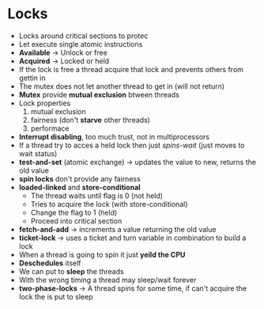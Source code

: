 # Locks

- Locks around critical sections to protec
- Let execute single atomic instructions
- **Available** -> Unlock or free
- **Acquired** -> Locked or held
- If the lock is free a thread acquire that lock and prevents others from gettin in
- The mutex does not let another thread to get in (will not return)
- **Mutex** provide **mutual exclusion** btween threads
- Lock properties
  1. mutual exclusion
  1. fairness (don't **starve** other threads)
  1. performace
- **Interrupt disabling**, too much trust, not in multiprocessors
- If a thread try to acces a held lock then just _spins-wait_ (just moves to wait status)
- **test-and-set** (atomic exchange) -> updates the value to new, returns the old value
- **spin locks** don't provide any fairness
- **loaded-linked** and **store-conditional**
  - The thread waits until flag is 0 (not held)
  - Tries to acquire the lock (with store-conditional)
  - Change the flag to 1 (held)
  - Proceed into critical section
- **fetch-and-add** -> increments a value returning the old value
- **ticket-lock** -> uses a ticket and turn variable in combination to build a lock
- When a thread is going to spin it just **yeild the CPU**
- **Deschedules** itself
- We can put to **sleep** the threads
- With the wrong timing a thread may sleep/wait forever
- **two-phase-locks** -> A thread spins for some time, if can't acquire the lock the is put to sleep
